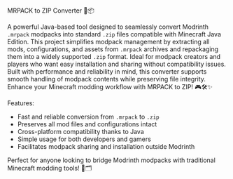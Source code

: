 MRPACK to ZIP Converter 🚀📦

A powerful Java-based tool designed to seamlessly convert Modrinth `.mrpack` modpacks into standard `.zip` files compatible with Minecraft Java Edition. This project simplifies modpack management by extracting all mods, configurations, and assets from `.mrpack` archives and repackaging them into a widely supported `.zip` format. Ideal for modpack creators and players who want easy installation and sharing without compatibility issues. Built with performance and reliability in mind, this converter supports smooth handling of modpack contents while preserving file integrity. Enhance your Minecraft modding workflow with MRPACK to ZIP! 🎮🛠️✨

Features:
- Fast and reliable conversion from `.mrpack` to `.zip`
- Preserves all mod files and configurations intact
- Cross-platform compatibility thanks to Java
- Simple usage for both developers and gamers
- Facilitates modpack sharing and installation outside Modrinth

Perfect for anyone looking to bridge Modrinth modpacks with traditional Minecraft modding tools! 🌟🗂️

